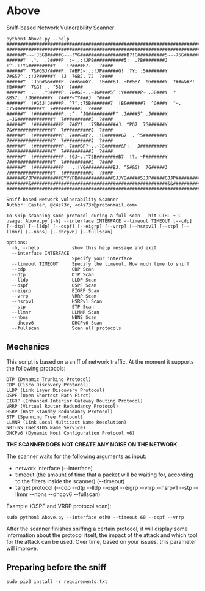 # Above
Sniff-based Network Vulnerability Scanner

```
python3 Above.py --help
####################################################################################################
####################################################################################################
######P~~~!J5GB#####G~~~!YG#################B?!G##########5~~~75G#############5~~!5########G7~~Y####
######Y  .^.  .?####P  :~..:!JPB###########5:  .?B########J  :^..:!YG#########Y    !P####B7.   ?####
######Y  7&#G5JY####P. 7#BPJ~:.:!JP######G!  ?Y: :5#######Y  7#G57^..:!JP#####Y  ?J  7GBJ. 7J  ?####
######Y  :J5G#&&####P. 7##&&&G?.  !B###BJ. ~P#&B7  !G#####Y  7##&&#P!   !B####Y  7&G! .. ^5&Y  ?####
######Y  ..  .^J####P. 7&#GJ~..~JG####5^ :Y######P~ .JB###Y  ?&B57:.:!JG######Y  7###P~^Y###J  ?####
######Y  !#G5J!J####P. ^7^.:75B#######7  !B&######?  ^G###Y  ^~. :75B#########Y  7##########J  ?####
######Y  !##########P. :^. ^JG#########P^ .J####5^ .J#####Y  .~JG#############Y  7##########J  ?####
######Y  !##########P. 7#GY!. :75B#######J. ^PG7  7G######Y  7&###############Y  7##########J  ?####
######Y  !##########P. 7###&#P?. .!B######G7  . ^5########Y  7################Y  7##########J  ?####
######Y  !##########P. 7###BP?~..~?B######&P:   J#########Y  7################Y  7##########J  ?####
######Y  !##########P. !GJ~..^75B########B7  !?. ~P#######Y  7################Y  7##########J  ?####
######Y  !##########P   .:!YG##########BJ. ^5#&G!  7G#####J  7################Y  !##########J  ?####
######GYJP##########BYYYPB#############GJJYB#####5JJP#####GJJP################GJJP##########GYJP####
########&##################################################&&###################&#############&#####
####################################################################################################

Sniff-based Network Vulnerability Scanner
Author: Caster, @c4s73r, <c4s73r@protonmail.com>

To skip scanning some protocol during a full scan - hit CTRL + C
usage: Above.py [-h] --interface INTERFACE --timeout TIMEOUT [--cdp] [--dtp] [--lldp] [--ospf] [--eigrp] [--vrrp] [--hsrpv1] [--stp] [--llmnr] [--nbns] [--dhcpv6] [--fullscan]

options:
  -h, --help            show this help message and exit
  --interface INTERFACE
                        Specify your interface
  --timeout TIMEOUT     Specify the timeout. How much time to sniff
  --cdp                 CDP Scan
  --dtp                 DTP Scan
  --lldp                LLDP Scan
  --ospf                OSPF Scan
  --eigrp               EIGRP Scan
  --vrrp                VRRP Scan
  --hsrpv1              HSRPv1 Scan
  --stp                 STP Scan
  --llmnr               LLMNR Scan
  --nbns                NBNS Scan
  --dhcpv6              DHCPv6 Scan
  --fullscan            Scan all protocols
  ```
## Mechanics

This script is based on a sniff of network traffic. At the moment it supports the following protocols:

```
DTP (Dynamic Trunking Protocol)
CDP (Cisco Discovery Protocol)
LLDP (Link Layer Discovery Protocol)
OSPF (Open Shortest Path First)
EIGRP (Enhanced Interior Gateway Routing Protocol)
VRRP (Virtual Router Redundancy Protocol)
HSRP (Host Standby Redundancy Protocol)
STP (Spanning Tree Protocol)
LLMNR (Link Local Multicast Name Resolution)
NBT-NS (NetBIOS Name Service)
DHCPv6 (Dynamic Host Configuration Protocol v6)
```
**THE SCANNER DOES NOT CREATE ANY NOISE ON THE NETWORK**

The scanner waits for the following arguments as input:
  - network interface (--interface)
  - timeout (the amount of time that a packet will be waiting for, according to the filters inside the scanner) (--timeout)
  - target protocol (--cdp --dtp --lldp --ospf --eigrp --vrrp --hsrpv1 --stp --llmnr --nbns --dhcpv6 --fullscan)
  
Example (OSPF and VRRP protocol scan):
```
sudo python3 Above.py --interface eth0 --timeout 60 --ospf --vrrp
```
After the scanner finishes sniffing a certain protocol, it will display some information about the protocol itself, the impact of the attack and which tool for the attack can be used. Over time, based on your issues, this parameter will improve.

## Preparing before the sniff
```
sudo pip3 install -r requirements.txt
```



